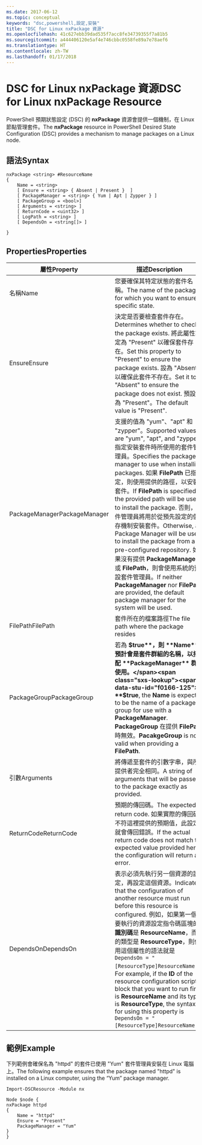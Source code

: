 ```yaml
---
ms.date: 2017-06-12
ms.topic: conceptual
keywords: "dsc,powershell,設定,安裝"
title: "DSC for Linux nxPackage 資源"
ms.openlocfilehash: 41c627ebb39dad535f7acc8fe34739355f7a81b5
ms.sourcegitcommit: a444406120e5af4e746cbbc0558fe89a7e78aef6
ms.translationtype: HT
ms.contentlocale: zh-TW
ms.lasthandoff: 01/17/2018
---
```

# <a name="dsc-for-linux-nxpackage-resource"></a><span data-ttu-id="f0166-103">DSC for Linux nxPackage 資源</span><span class="sxs-lookup"><span data-stu-id="f0166-103">DSC for Linux nxPackage Resource</span></span>

<span data-ttu-id="f0166-104">PowerShell 預期狀態設定 (DSC) 的 **nxPackage** 資源會提供一個機制，在 Linux 節點管理套件。</span><span class="sxs-lookup"><span data-stu-id="f0166-104">The **nxPackage** resource in PowerShell Desired State Configuration (DSC) provides a mechanism to manage packages on a Linux node.</span></span>

## <a name="syntax"></a><span data-ttu-id="f0166-105">語法</span><span class="sxs-lookup"><span data-stu-id="f0166-105">Syntax</span></span>

```
nxPackage <string> #ResourceName
{
    Name = <string>
    [ Ensure = <string> { Absent | Present }  ]
    [ PackageManager = <string> { Yum | Apt | Zypper } ]
    [ PackageGroup = <bool>]
    [ Arguments = <string> ]
    [ ReturnCode = <uint32> ]
    [ LogPath = <string> ]
    [ DependsOn = <string[]> ]
    
}
```

## <a name="properties"></a><span data-ttu-id="f0166-106">Properties</span><span class="sxs-lookup"><span data-stu-id="f0166-106">Properties</span></span>

|  <span data-ttu-id="f0166-107">屬性</span><span class="sxs-lookup"><span data-stu-id="f0166-107">Property</span></span> |  <span data-ttu-id="f0166-108">描述</span><span class="sxs-lookup"><span data-stu-id="f0166-108">Description</span></span> | 
|---|---|
| <span data-ttu-id="f0166-109">名稱</span><span class="sxs-lookup"><span data-stu-id="f0166-109">Name</span></span>| <span data-ttu-id="f0166-110">您要確保其特定狀態的套件名稱。</span><span class="sxs-lookup"><span data-stu-id="f0166-110">The name of the package for which you want to ensure a specific state.</span></span>| 
| <span data-ttu-id="f0166-111">Ensure</span><span class="sxs-lookup"><span data-stu-id="f0166-111">Ensure</span></span>| <span data-ttu-id="f0166-112">決定是否要檢查套件存在。</span><span class="sxs-lookup"><span data-stu-id="f0166-112">Determines whether to check if the package exists.</span></span> <span data-ttu-id="f0166-113">將此屬性設定為 "Present" 以確保套件存在。</span><span class="sxs-lookup"><span data-stu-id="f0166-113">Set this property to "Present" to ensure the package exists.</span></span> <span data-ttu-id="f0166-114">設為 "Absent" 以確保此套件不存在。</span><span class="sxs-lookup"><span data-stu-id="f0166-114">Set it to "Absent" to ensure the package does not exist.</span></span> <span data-ttu-id="f0166-115">預設值為 "Present"。</span><span class="sxs-lookup"><span data-stu-id="f0166-115">The default value is "Present".</span></span>|  
| <span data-ttu-id="f0166-116">PackageManager</span><span class="sxs-lookup"><span data-stu-id="f0166-116">PackageManager</span></span>| <span data-ttu-id="f0166-117">支援的值為 "yum"、"apt" 和 "zypper"。</span><span class="sxs-lookup"><span data-stu-id="f0166-117">Supported values are "yum", "apt", and "zypper".</span></span> <span data-ttu-id="f0166-118">指定安裝套件時所使用的套件管理員。</span><span class="sxs-lookup"><span data-stu-id="f0166-118">Specifies the package manager to use when installing packages.</span></span> <span data-ttu-id="f0166-119">如果 **FilePath** 已指定，則使用提供的路徑，以安裝套件。</span><span class="sxs-lookup"><span data-stu-id="f0166-119">If **FilePath** is specified, the provided path will be used to install the package.</span></span> <span data-ttu-id="f0166-120">否則，套件管理員將用於從預先設定的儲存機制安裝套件。</span><span class="sxs-lookup"><span data-stu-id="f0166-120">Otherwise, a Package Manager will be used to install the package from a pre-configured repository.</span></span> <span data-ttu-id="f0166-121">如果沒有提供 **PackageManager** 或 **FilePath**，則會使用系統的預設套件管理員。</span><span class="sxs-lookup"><span data-stu-id="f0166-121">If neither **PackageManager** nor **FilePath** are provided, the default package manager for the system will be used.</span></span>| 
| <span data-ttu-id="f0166-122">FilePath</span><span class="sxs-lookup"><span data-stu-id="f0166-122">FilePath</span></span>| <span data-ttu-id="f0166-123">套件所在的檔案路徑</span><span class="sxs-lookup"><span data-stu-id="f0166-123">The file path where the package resides</span></span>| 
| <span data-ttu-id="f0166-124">PackageGroup</span><span class="sxs-lookup"><span data-stu-id="f0166-124">PackageGroup</span></span>| <span data-ttu-id="f0166-125">若為 **$true**，則 **Name** 預計會是套件群組的名稱，以搭配 **PackageManager** 群組使用。</span><span class="sxs-lookup"><span data-stu-id="f0166-125">If **$true**, the **Name** is expected to be the name of a package group for use with a **PackageManager**.</span></span> <span data-ttu-id="f0166-126">**PackageGroup** 在提供 **FilePath** 時無效。</span><span class="sxs-lookup"><span data-stu-id="f0166-126">**PacakgeGroup** is not valid when providing a **FilePath**.</span></span>| 
| <span data-ttu-id="f0166-127">引數</span><span class="sxs-lookup"><span data-stu-id="f0166-127">Arguments</span></span>| <span data-ttu-id="f0166-128">將傳遞至套件的引數字串，與所提供者完全相同。</span><span class="sxs-lookup"><span data-stu-id="f0166-128">A string of arguments that will be passed to the package exactly as provided.</span></span>| 
| <span data-ttu-id="f0166-129">ReturnCode</span><span class="sxs-lookup"><span data-stu-id="f0166-129">ReturnCode</span></span>| <span data-ttu-id="f0166-130">預期的傳回碼。</span><span class="sxs-lookup"><span data-stu-id="f0166-130">The expected return code.</span></span> <span data-ttu-id="f0166-131">如果實際的傳回碼不符這裡提供的預期值，此設定就會傳回錯誤。</span><span class="sxs-lookup"><span data-stu-id="f0166-131">If the actual return code does not match the expected value provided here, the configuration will return an error.</span></span>| 
| <span data-ttu-id="f0166-132">DependsOn</span><span class="sxs-lookup"><span data-stu-id="f0166-132">DependsOn</span></span> | <span data-ttu-id="f0166-133">表示必須先執行另一個資源的設定，再設定這個資源。</span><span class="sxs-lookup"><span data-stu-id="f0166-133">Indicates that the configuration of another resource must run before this resource is configured.</span></span> <span data-ttu-id="f0166-134">例如，如果第一個想要執行的資源設定指令碼區塊的**識別碼**是 **ResourceName**，而它的類型是 **ResourceType**，則使用這個屬性的語法就是 `DependsOn = "[ResourceType]ResourceName"`。</span><span class="sxs-lookup"><span data-stu-id="f0166-134">For example, if the **ID** of the resource configuration script block that you want to run first is **ResourceName** and its type is **ResourceType**, the syntax for using this property is `DependsOn = "[ResourceType]ResourceName"`.</span></span>| 

## <a name="example"></a><span data-ttu-id="f0166-135">範例</span><span class="sxs-lookup"><span data-stu-id="f0166-135">Example</span></span>

<span data-ttu-id="f0166-136">下列範例會確保名為 "httpd" 的套件已使用 "Yum" 套件管理員安裝在 Linux 電腦上。</span><span class="sxs-lookup"><span data-stu-id="f0166-136">The following example ensures that the package named "httpd" is installed on a Linux computer, using the “Yum” package manager.</span></span>

```
Import-DSCResource -Module nx 

Node $node {
nxPackage httpd
{
    Name = "httpd"
    Ensure = "Present"
    PackageManager = "Yum"
}
}
```

